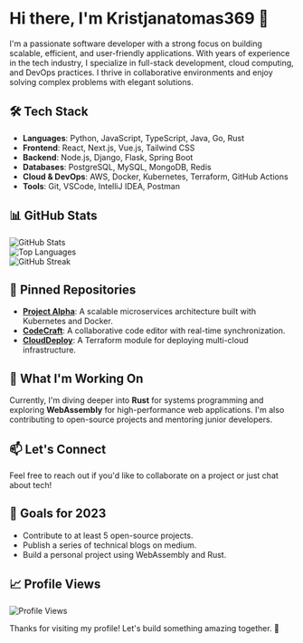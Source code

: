 # Hi there, I'm Kristjanatomas369 👋  

I'm a passionate software developer with a strong focus on building scalable, efficient, and user-friendly applications. With years of experience in the tech industry, I specialize in full-stack development, cloud computing, and DevOps practices. I thrive in collaborative environments and enjoy solving complex problems with elegant solutions.  

## 🛠️ Tech Stack  
- **Languages**: Python, JavaScript, TypeScript, Java, Go, Rust  
- **Frontend**: React, Next.js, Vue.js, Tailwind CSS  
- **Backend**: Node.js, Django, Flask, Spring Boot  
- **Databases**: PostgreSQL, MySQL, MongoDB, Redis  
- **Cloud & DevOps**: AWS, Docker, Kubernetes, Terraform, GitHub Actions  
- **Tools**: Git, VSCode, IntelliJ IDEA, Postman  

## 📊 GitHub Stats  
![GitHub Stats](https://github-readme-stats.vercel.app/api?username=kristjanatomas369&show_icons=true&theme=radical)  
![Top Languages](https://github-readme-stats.vercel.app/api/top-langs/?username=kristjanatomas369&layout=compact&theme=radical)  
![GitHub Streak](https://github-readme-streak-stats.herokuapp.com/?user=kristjanatomas369&theme=radical)  

## 🌟 Pinned Repositories  
- **[Project Alpha](https://github.com/kristjanatomas369/project-alpha)**: A scalable microservices architecture built with Kubernetes and Docker.  
- **[CodeCraft](https://github.com/kristjanatomas369/codecraft)**: A collaborative code editor with real-time synchronization.  
- **[CloudDeploy](https://github.com/kristjanatomas369/clouddeploy)**: A Terraform module for deploying multi-cloud infrastructure.  

## 🚀 What I'm Working On  
Currently, I'm diving deeper into **Rust** for systems programming and exploring **WebAssembly** for high-performance web applications. I'm also contributing to open-source projects and mentoring junior developers.  

## 📫 Let's Connect  
Feel free to reach out if you'd like to collaborate on a project or just chat about tech!  

## 🎯 Goals for 2023  
- Contribute to at least 5 open-source projects.  
- Publish a series of technical blogs on medium.  
- Build a personal project using WebAssembly and Rust.  

## 📈 Profile Views  
![Profile Views](https://komarev.com/ghpvc/?username=kristjanatomas369&color=blue)  

Thanks for visiting my profile! Let's build something amazing together. 🚀
